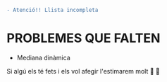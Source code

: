 ```diff
- Atenció!! Llista incompleta
```
# PROBLEMES QUE FALTEN
- Mediana dinàmica

Si algú els té fets i els vol afegir l'estimarem molt :purple_heart: :yellow_heart:
